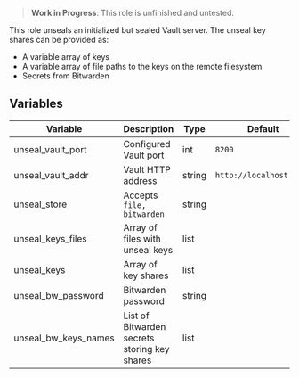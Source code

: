 >**Work in Progress**: This role is unfinished and untested.

This role unseals an initialized but sealed Vault server. The unseal key shares
can be provided as:

- A variable array of keys
- A variable array of file paths to the keys on the remote filesystem
- Secrets from Bitwarden

## Variables

| Variable | Description | Type | Default |
| -------- | ----------- | ---- | ------- |
| unseal_vault_port | Configured Vault port | int | `8200` |
| unseal_vault_addr | Vault HTTP address | string | `http://localhost:8200` |
| unseal_store | Accepts `file, bitwarden` | string | |
| unseal_keys_files | Array of files with unseal keys | list | |
| unseal_keys | Array of key shares | list | |
| unseal_bw_password | Bitwarden password | string | |
| unseal_bw_keys_names | List of Bitwarden secrets storing key shares | list | |

